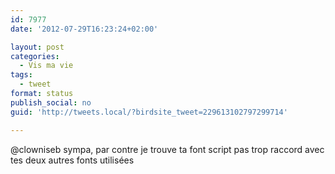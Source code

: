 ```yaml
---
id: 7977
date: '2012-07-29T16:23:24+02:00'

layout: post
categories:
  - Vis ma vie
tags:
  - tweet
format: status
publish_social: no
guid: 'http://tweets.local/?birdsite_tweet=229613102797299714'

---
```


@clowniseb sympa, par contre je trouve ta font script pas trop raccord avec tes deux autres fonts utilisées